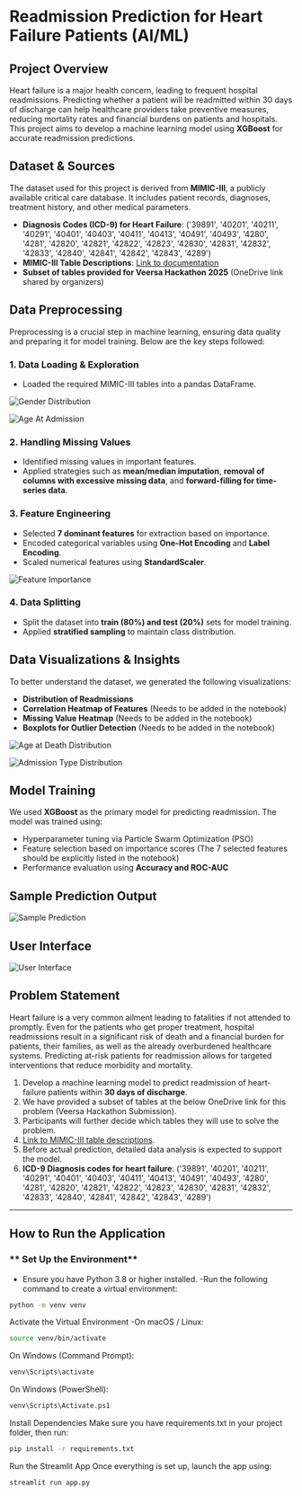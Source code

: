 # Readmission Prediction for Heart Failure Patients (AI/ML)

## Project Overview
Heart failure is a major health concern, leading to frequent hospital readmissions. Predicting whether a patient will be readmitted within 30 days of discharge can help healthcare providers take preventive measures, reducing mortality rates and financial burdens on patients and hospitals. This project aims to develop a machine learning model using **XGBoost** for accurate readmission predictions.

## Dataset & Sources
The dataset used for this project is derived from **MIMIC-III**, a publicly available critical care database. It includes patient records, diagnoses, treatment history, and other medical parameters.

- **Diagnosis Codes (ICD-9) for Heart Failure**: ('39891', '40201', '40211', '40291', '40401', '40403', '40411', '40413', '40491', '40493', '4280', '4281', '42820', '42821', '42822', '42823', '42830', '42831', '42832', '42833', '42840', '42841', '42842', '42843', '4289')
- **MIMIC-III Table Descriptions**: [Link to documentation](https://mimic.mit.edu/docs/iii/tables/)
- **Subset of tables provided for Veersa Hackathon 2025** (OneDrive link shared by organizers)

## Data Preprocessing
Preprocessing is a crucial step in machine learning, ensuring data quality and preparing it for model training. Below are the key steps followed:

### **1. Data Loading & Exploration**
- Loaded the required MIMIC-III tables into a pandas DataFrame.

![Gender Distribution](Images/Gender_Distribution.jpg)

![Age At Admission](Images/Age_at_admission.jpg)

### **2. Handling Missing Values**
- Identified missing values in important features.
- Applied strategies such as **mean/median imputation**, **removal of columns with excessive missing data**, and **forward-filling for time-series data**.

### **3. Feature Engineering**
- Selected **7 dominant features** for extraction based on importance.
- Encoded categorical variables using **One-Hot Encoding** and **Label Encoding**.
- Scaled numerical features using **StandardScaler**.

![Feature Importance](Images/Feature_Importance.jpg)

### **4. Data Splitting**
- Split the dataset into **train (80%) and test (20%)** sets for model training.
- Applied **stratified sampling** to maintain class distribution.

## Data Visualizations & Insights
To better understand the dataset, we generated the following visualizations:
- **Distribution of Readmissions**
- **Correlation Heatmap of Features** (Needs to be added in the notebook)
- **Missing Value Heatmap** (Needs to be added in the notebook)
- **Boxplots for Outlier Detection** (Needs to be added in the notebook)

![Age at Death Distribution](Images/Age_at_death.jpg)

![Admission Type Distribution](Images/Admission-Type_Distribution.jpg)

## Model Training
We used **XGBoost** as the primary model for predicting readmission. The model was trained using:
- Hyperparameter tuning via Particle Swarm Optimization (PSO)
- Feature selection based on importance scores (The 7 selected features should be explicitly listed in the notebook)
- Performance evaluation using **Accuracy and ROC-AUC**

## Sample Prediction Output

![Sample Prediction](Images/sample_prediction.jpg)

## User Interface 

![User Interface](Images/User-Interface.jpg)

## Problem Statement
Heart failure is a very common ailment leading to fatalities if not attended to promptly. Even for the patients who get proper treatment, hospital readmissions result in a significant risk of death and a financial burden for patients, their families, as well as the already overburdened healthcare systems. Predicting at-risk patients for readmission allows for targeted interventions that reduce morbidity and mortality.

1. Develop a machine learning model to predict readmission of heart-failure patients within **30 days of discharge**.
2. We have provided a subset of tables at the below OneDrive link for this problem (Veersa Hackathon Submission).
3. Participants will further decide which tables they will use to solve the problem.
4. [Link to MIMIC-III table descriptions](https://mimic.mit.edu/docs/iii/tables/).
5. Before actual prediction, detailed data analysis is expected to support the model.
6. **ICD-9 Diagnosis codes for heart failure**:
   ('39891', '40201', '40211', '40291', '40401', '40403', '40411', '40413', '40491', '40493', '4280', '4281', '42820', '42821', '42822', '42823', '42830', '42831', '42832', '42833', '42840', '42841', '42842', '42843', '4289')

---

## How to Run the Application

### ** Set Up the Environment**
- Ensure you have Python 3.8 or higher installed.
-Run the following command to create a virtual environment:

```bash
python -m venv venv
```
Activate the Virtual Environment
-On macOS / Linux:
```bash
source venv/bin/activate
```
On Windows (Command Prompt):
```bash
venv\Scripts\activate
```
On Windows (PowerShell):
```bash
venv\Scripts\Activate.ps1
```
Install Dependencies
Make sure you have requirements.txt in your project folder, then run:

```bash
pip install -r requirements.txt
```
Run the Streamlit App
Once everything is set up, launch the app using:
```bash
streamlit run app.py
```
